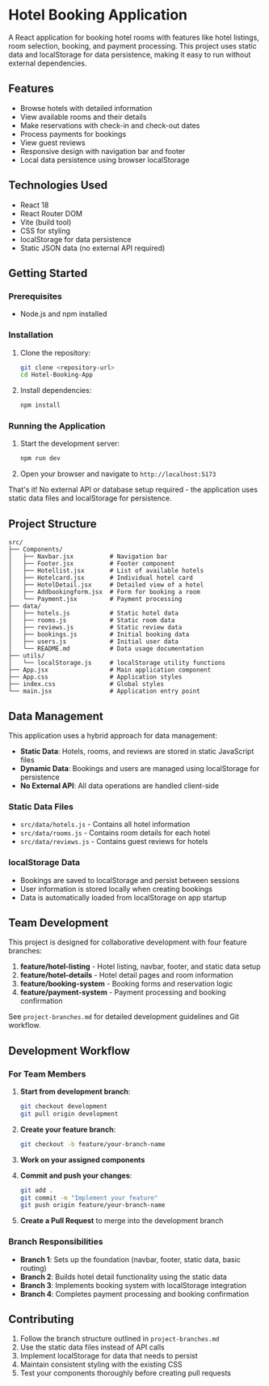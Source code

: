 # Hotel Booking Application

A React application for booking hotel rooms with features like hotel listings, room selection, booking, and payment processing. This project uses static data and localStorage for data persistence, making it easy to run without external dependencies.

## Features

- Browse hotels with detailed information
- View available rooms and their details
- Make reservations with check-in and check-out dates
- Process payments for bookings
- View guest reviews
- Responsive design with navigation bar and footer
- Local data persistence using browser localStorage

## Technologies Used

- React 18
- React Router DOM
- Vite (build tool)
- CSS for styling
- localStorage for data persistence
- Static JSON data (no external API required)

## Getting Started

### Prerequisites

- Node.js and npm installed

### Installation

1. Clone the repository:
   ```bash
   git clone <repository-url>
   cd Hotel-Booking-App
   ```

2. Install dependencies:
   ```bash
   npm install
   ```

### Running the Application

1. Start the development server:
   ```bash
   npm run dev
   ```

2. Open your browser and navigate to `http://localhost:5173`

That's it! No external API or database setup required - the application uses static data files and localStorage for persistence.

## Project Structure

```
src/
├── Components/
│   ├── Navbar.jsx          # Navigation bar
│   ├── Footer.jsx          # Footer component
│   ├── Hotellist.jsx       # List of available hotels
│   ├── Hotelcard.jsx       # Individual hotel card
│   ├── HotelDetail.jsx     # Detailed view of a hotel
│   ├── Addbookingform.jsx  # Form for booking a room
│   └── Payment.jsx         # Payment processing
├── data/
│   ├── hotels.js           # Static hotel data
│   ├── rooms.js            # Static room data
│   ├── reviews.js          # Static review data
│   ├── bookings.js         # Initial booking data
│   ├── users.js            # Initial user data
│   └── README.md           # Data usage documentation
├── utils/
│   └── localStorage.js     # localStorage utility functions
├── App.jsx                 # Main application component
├── App.css                 # Application styles
├── index.css               # Global styles
└── main.jsx                # Application entry point
```

## Data Management

This application uses a hybrid approach for data management:

- **Static Data**: Hotels, rooms, and reviews are stored in static JavaScript files
- **Dynamic Data**: Bookings and users are managed using localStorage for persistence
- **No External API**: All data operations are handled client-side

### Static Data Files

- `src/data/hotels.js` - Contains all hotel information
- `src/data/rooms.js` - Contains room details for each hotel
- `src/data/reviews.js` - Contains guest reviews for hotels

### localStorage Data

- Bookings are saved to localStorage and persist between sessions
- User information is stored locally when creating bookings
- Data is automatically loaded from localStorage on app startup

## Team Development

This project is designed for collaborative development with four feature branches:

1. **feature/hotel-listing** - Hotel listing, navbar, footer, and static data setup
2. **feature/hotel-details** - Hotel detail pages and room information
3. **feature/booking-system** - Booking forms and reservation logic
4. **feature/payment-system** - Payment processing and booking confirmation

See `project-branches.md` for detailed development guidelines and Git workflow.

## Development Workflow

### For Team Members

1. **Start from development branch**:
   ```bash
   git checkout development
   git pull origin development
   ```

2. **Create your feature branch**:
   ```bash
   git checkout -b feature/your-branch-name
   ```

3. **Work on your assigned components**

4. **Commit and push your changes**:
   ```bash
   git add .
   git commit -m "Implement your feature"
   git push origin feature/your-branch-name
   ```

5. **Create a Pull Request** to merge into the development branch

### Branch Responsibilities

- **Branch 1**: Sets up the foundation (navbar, footer, static data, basic routing)
- **Branch 2**: Builds hotel detail functionality using the static data
- **Branch 3**: Implements booking system with localStorage integration
- **Branch 4**: Completes payment processing and booking confirmation

## Contributing

1. Follow the branch structure outlined in `project-branches.md`
2. Use the static data files instead of API calls
3. Implement localStorage for data that needs to persist
4. Maintain consistent styling with the existing CSS
5. Test your components thoroughly before creating pull requests